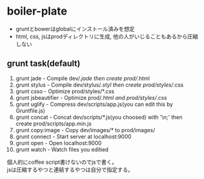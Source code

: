 # boiler-plate

- gruntとbowerはglobalにインストール済みを想定
- html, css, jsはprodディレクトリに生成, 他の人がいじることもあるから圧縮しない

## grunt task(default)
1. grunt jade - Compile dev/*.jade then create prod/*.html
1. grunt stylus - Compile dev/stylus/*.styl then create prod/styles/*.css
1. grunt csso - Optimize prod/styles/*.css
1. grunt jsbeautifier - Optimize prod/*.html and prod/styles/*.css
1. grunt uglify - Compress dev/scripts/app.js(you can edit this by Gruntfile.js) 
1. grunt concat - Concat dev/scripts/*.js(you choosed) with '\n;' then create prod/scripts/app.min.js
1. grunt copy:image - Copy dev/images/* to prod/images/ 
1. grunt connect - Start server at localhost:9000
1. grunt open - Open localhost:9000
1. grunt watch - Watch files you editied

個人的にcoffee script書けないのでjsで書く。  
jsは圧縮するやつと連結するやつは自分で指定する。